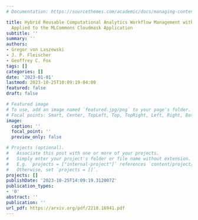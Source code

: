 ```yaml
---
# Documentation: https://sourcethemes.com/academic/docs/managing-content/

title: Hybrid Reusable Computational Analytics Workflow Management with Cloudmesh
  Applied to the MLCommons Cloudmask Application
subtitle: ''
summary: ''
authors:
- Gregor von Laszewski
- J. P. Fleischer
- Geoffrey C. Fox
tags: []
categories: []
date: '2023-01-01'
lastmod: 2023-10-25T10:09:19-04:00
featured: false
draft: false

# Featured image
# To use, add an image named `featured.jpg/png` to your page's folder.
# Focal points: Smart, Center, TopLeft, Top, TopRight, Left, Right, BottomLeft, Bottom, BottomRight.
image:
  caption: ''
  focal_point: ''
  preview_only: false

# Projects (optional).
#   Associate this post with one or more of your projects.
#   Simply enter your project's folder or file name without extension.
#   E.g. `projects = ["internal-project"]` references `content/project/deep-learning/index.md`.
#   Otherwise, set `projects = []`.
projects: []
publishDate: '2023-10-25T14:09:19.312007Z'
publication_types:
- '0'
abstract: ''
publication: ''
url_pdf: https://arxiv.org/pdf/2210.16941.pdf
---
```

